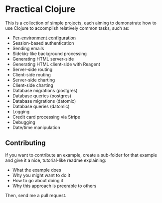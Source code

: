 # Practical Clojure

This is a collection of simple projects, each aiming to demonstrate how to use Clojure to accomplish relatively common tasks, such as:

- [Per-environment configuration](./configuration)
- Session-based authentication
- Sending emails
- Sidekiq-like background processing
- Generating HTML server-side
- Generating HTML client-side with Reagent
- Server-side routing
- Client-side routing
- Server-side charting
- Client-side charting
- Database migrations (postgres)
- Database queries (postgres)
- Database migrations (datomic)
- Database queries (datomic)
- Logging
- Credit card processing via Stripe
- Debugging
- Date/time manipulation


## Contributing

If you want to contribute an example, create a sub-folder for that example and give it a nice, tutorial-like readme explaining:

- What the example does
- Why you might want to do it
- How to go about doing it
- Why this approach is preerable to others

Then, send me a pull request.
